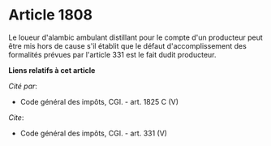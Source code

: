 # Article 1808

Le loueur d'alambic ambulant distillant pour le compte d'un producteur peut être mis hors de cause s'il établit que le défaut
d'accomplissement des formalités prévues par l'article 331 est le fait dudit producteur.

**Liens relatifs à cet article**

_Cité par_:

  - Code général des impôts, CGI. - art. 1825 C (V)

_Cite_:

  - Code général des impôts, CGI. - art. 331 (V)
